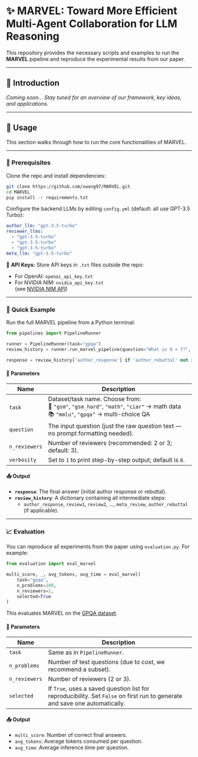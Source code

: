 # ✨ MARVEL: Toward More Efficient Multi-Agent Collaboration for LLM Reasoning

This repository provides the necessary scripts and examples to run the **MARVEL** pipeline and reproduce the experimental results from our paper.

---

## 📘 Introduction

*Coming soon... Stay tuned for an overview of our framework, key ideas, and applications.*

---

## 🚀 Usage

This section walks through how to run the core functionalities of MARVEL.

---

### 🧰 Prerequisites

Clone the repo and install dependencies:

```bash
git clone https://github.com/xwang97/MARVEL.git
cd MARVEL
pip install -r requirements.txt
```

Configure the backend LLMs by editing `config.yml` (default: all use GPT-3.5 Turbo):

```yaml
author_llm: "gpt-3.5-turbo"
reviewer_llms:
  - "gpt-3.5-turbo"
  - "gpt-3.5-turbo"
  - "gpt-3.5-turbo"
meta_llm: "gpt-3.5-turbo"
```

🔐 **API Keys:** Store API keys in `.txt` files outside the repo:

- For OpenAI: `openai_api_key.txt`
- For NVIDIA NIM: `nvidia_api_key.txt`  
  (see [NVIDIA NIM API](https://build.nvidia.com/models))

---

### 🧪 Quick Example

Run the full MARVEL pipeline from a Python terminal:

```python
from pipelines import PipelineRunner

runner = PipelineRunner(task="gpqa")
review_history = runner.run_marvel_pipeline(question="What is 9 × 7?", n_reviewers=3, verbosity=1)

response = review_history['author_response'] if 'author_rebuttal' not in review_history else review_history['author_rebuttal']
```

#### 📌 Parameters

| Name         | Description |
|--------------|-------------|
| `task`       | Dataset/task name. Choose from:<br>🧮 `"gsm"`, `"gsm_hard"`, `"math"`, `"ciar"` → math data<br>📚 `"mmlu"`, `"gpqa"` → multi-choice QA |
| `question`   | The input question (just the raw question text — no prompt formatting needed). |
| `n_reviewers`| Number of reviewers (recommended: 2 or 3; default: 3). |
| `verbosity`  | Set to `1` to print step-by-step output; default is `0`. |

#### 📤 Output

- **`response`**: The final answer (initial author response or rebuttal).
- **`review_history`**: A dictionary containing all intermediate steps:
  - `author_response`, `review1`, `review2`, ..., `meta_review`, `author_rebuttal` (if applicable).

---

### 📈 Evaluation

You can reproduce all experiments from the paper using `evaluation.py`. For example:

```python
from evaluation import eval_marvel

multi_score, _, avg_tokens, avg_time = eval_marvel(
    task="gpqa",
    n_problems=100,
    n_reviewers=2,
    selected=True
)
```

This evaluates MARVEL on the [GPQA dataset](https://github.com/idavidrein/gpqa).

#### 📌 Parameters

| Name          | Description |
|---------------|-------------|
| `task`        | Same as in `PipelineRunner`. |
| `n_problems`  | Number of test questions (due to cost, we recommend a subset). |
| `n_reviewers` | Number of reviewers (2 or 3). |
| `selected`    | If `True`, uses a saved question list for reproducibility. Set `False` on first run to generate and save one automatically. |

#### 📤 Output

- `multi_score`: Number of correct final answers.
- `avg_tokens`: Average tokens consumed per question.
- `avg_time`: Average inference time per question.

